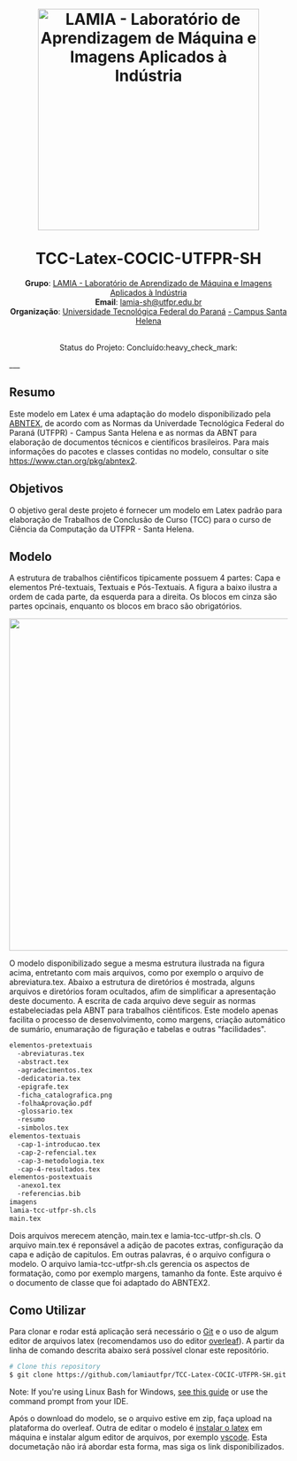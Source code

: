 <h1 align="center">
  <br>
  <a href="https://www.lamia.sh.utfpr.edu.br/">
    <img src="https://user-images.githubusercontent.com/26206052/86039037-3dfa0b80-ba18-11ea-9ab3-7e0696b505af.png" alt="LAMIA - Laboratório de                  Aprendizagem de Máquina e Imagens Aplicados à Indústria" width="400"></a>
<br> <br>
TCC-Latex-COCIC-UTFPR-SH
</h1>

<p align="center">  
<b>Grupo</b>: <a href="https://www.lamia.sh.utfpr.edu.br/" target="_blank">LAMIA - Laboratório de Aprendizado de Máquina e Imagens Aplicados à Indústria </a> <br>
<b>Email</b>: <a href="mailto:lamia-sh@utfpr.edu.br" target="_blank">lamia-sh@utfpr.edu.br</a> <br>
<b>Organização</b>: <a href="http://portal.utfpr.edu.br" target="_blank">Universidade Tecnológica Federal do Paraná</a> <a href="http://www.utfpr.edu.br/campus/santahelena" target="_blank"> - Campus Santa Helena</a> <br>
</p>

<p align="center">
<br>
Status do Projeto: Concluído:heavy_check_mark:
</p>
___

## Resumo
Este modelo em Latex é uma adaptação do modelo disponibilizado pela [ABNTEX](https://www.abntex.net.br/), de acordo com as Normas da Univerdade Tecnológica Federal do Paraná (UTFPR) - Campus Santa Helena e as normas da ABNT para elaboração de documentos técnicos e científicos brasileiros. Para mais informações do pacotes e classes contidas no modelo, consultar o site https://www.ctan.org/pkg/abntex2.

## Objetivos
O objetivo geral deste projeto é fornecer um modelo em Latex padrão para elaboração de Trabalhos de Conclusão de Curso (TCC) para o curso de Ciência da Computação da UTFPR - Santa Helena.
  
## Modelo
A estrutura de trabalhos ciêntificos tipicamente possuem 4 partes: Capa e elementos Pré-textuais, Textuais e Pós-Textuais. A figura a baixo ilustra a ordem de cada parte, da esquerda para a direita. Os blocos em cinza são partes opcinais, enquanto os blocos em braco são obrigatórios.
<p align="center">
 <img  src="https://raw.githubusercontent.com/lamiautfpr/TCC-Latex-COCIC-UTFPR-SH/master/LAMIA%20-%20TCC%20Latex%20UTFPR-SH/imagens/struct-of-paper.png" width="600"></a>
</p>

O modelo disponibilizado segue a mesma estrutura ilustrada na figura acima, entretanto com mais arquivos, como por exemplo o arquivo de abreviatura.tex. Abaixo a estrutura de diretórios é mostrada, alguns arquivos e diretórios foram ocultados, afim de simplificar a apresentação deste documento. A escrita de cada arquivo deve seguir as normas estabeleciadas pela ABNT para trabalhos ciêntificos. Este modelo apenas facilita o processo de desenvolvimento, como margens, criação automático de sumário, enumaração de figuração e tabelas e outras "facilidades".

```bash
elementos-pretextuais
  -abreviaturas.tex
  -abstract.tex
  -agradecimentos.tex
  -dedicatoria.tex
  -epigrafe.tex
  -ficha_catalografica.png
  -folhaAprovação.pdf
  -glossario.tex
  -resumo
  -simbolos.tex
elementos-textuais
  -cap-1-introducao.tex
  -cap-2-refencial.tex
  -cap-3-metodologia.tex
  -cap-4-resultados.tex
elementos-postextuais
  -anexo1.tex
  -referencias.bib
imagens
lamia-tcc-utfpr-sh.cls
main.tex
```

Dois arquivos merecem atenção, main.tex e lamia-tcc-utfpr-sh.cls. O arquivo main.tex é reponsável a adição de pacotes extras, configuração da capa e adição de capitulos. Em outras palavras, é o arquivo configura o modelo. O arquivo lamia-tcc-utfpr-sh.cls gerencia os aspectos de formatação, como por exemplo margens, tamanho da fonte. Este arquivo é o documento de classe que foi adaptado do ABNTEX2.

## Como Utilizar
Para clonar e rodar está aplicação será necessário o [Git](https://git-scm.com) e o uso de algum editor de arquivos latex (recomendamos uso do editor [overleaf](https://www.overleaf.com/)). A partir da linha de comando descrita abaixo será possível clonar este repositório.

```bash
# Clone this repository
$ git clone https://github.com/lamiautfpr/TCC-Latex-COCIC-UTFPR-SH.git

```
Note: If you're using Linux Bash for Windows, [see this guide](https://www.howtogeek.com/261575/how-to-run-graphical-linux-desktop-applications-from-windows-10s-bash-shell/) or use the command prompt from your IDE.

Após o download do modelo, se o arquivo estive em zip, faça upload na plataforma do overleaf. Outra de editar o modelo é [instalar o latex](https://linuxconfig.org/how-to-install-latex-on-ubuntu-20-04-focal-fossa-linux) em máquina e instalar algum editor de arquivos, por exemplo [vscode](https://code.visualstudio.com/). Esta documetação não irá abordar esta forma, mas siga os link disponibilizados.

